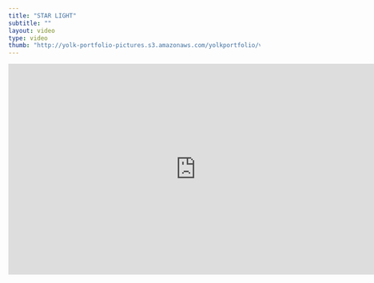 ```yaml
---
title: "STAR LIGHT"
subtitle: ""
layout: video
type: video
thumb: "http://yolk-portfolio-pictures.s3.amazonaws.com/yolkportfolio/videos/STARLIGHT-thumb.jpg"
---
```


<iframe src="http://player.vimeo.com/video/25693517?title=0&amp;byline=0&amp;portrait=0&amp;autoplay=0" width="750" height="422" frameborder="0"></iframe>



